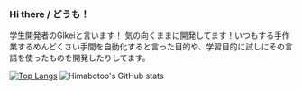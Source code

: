 ### Hi there / どうも！

学生開発者のGlkeiと言います！
気の向くままに開発してます！いつもする手作業するめんどくさい手間を自動化すると言った目的や、学習目的に試しにその言語を使ったものを開発したりしてます。

[![Top Langs](https://github-readme-stats.vercel.app/api/top-langs/?username=Himabotoo&layout=compact&theme=synthwave)](https://github.com/Himabotoo/github-readme-stats)
![Himabotoo's GitHub stats](https://github-readme-stats.vercel.app/api?username=Himabotoo&show_icons=true&theme=synthwave)

